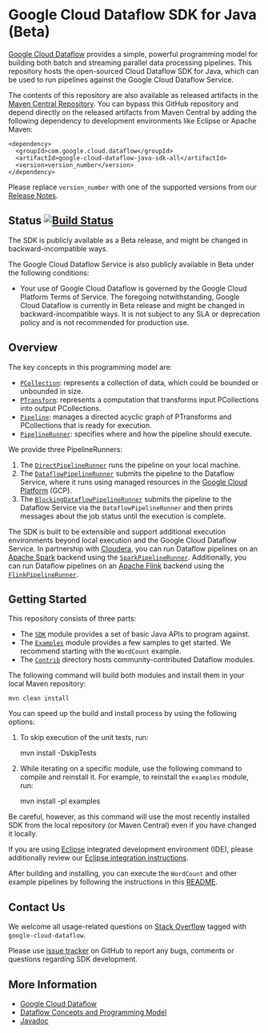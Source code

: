# Google Cloud Dataflow SDK for Java (Beta)

[Google Cloud Dataflow](https://cloud.google.com/dataflow/) provides a simple,
powerful programming model for building both batch and streaming parallel data
processing pipelines. This repository hosts the open-sourced Cloud Dataflow SDK
for Java, which can be used to run pipelines against the Google Cloud Dataflow
Service.

The contents of this repository are also available as released artifacts in the
[Maven Central Repository](http://search.maven.org/#search%7Cga%7C1%7Cg%3A%22com.google.cloud.dataflow%22).
You can bypass this GitHub repository and depend directly on the released
artifacts from Maven Central by adding the following dependency to development
environments like Eclipse or Apache Maven:

    <dependency>
      <groupId>com.google.cloud.dataflow</groupId>
      <artifactId>google-cloud-dataflow-java-sdk-all</artifactId>
      <version>version_number</version>
    </dependency>

Please replace `version_number` with one of the supported versions from our
[Release Notes](https://cloud.google.com/dataflow/release-notes/java).

## Status [![Build Status](https://travis-ci.org/GoogleCloudPlatform/DataflowJavaSDK.svg?branch=master)](https://travis-ci.org/GoogleCloudPlatform/DataflowJavaSDK)

The SDK is publicly available as a Beta release, and might be changed in
backward-incompatible ways.

The Google Cloud Dataflow Service is also publicly available in Beta under the
following conditions:

* Your use of Google Cloud Dataflow is governed by the Google Cloud Platform
  Terms of Service. The foregoing   notwithstanding, Google Cloud Dataflow is
  currently in Beta release and might be changed in backward-incompatible ways.
  It is not subject to any SLA or deprecation policy and is not recommended for
  production use.

## Overview

The key concepts in this programming model are:

* [`PCollection`](https://github.com/GoogleCloudPlatform/DataflowJavaSDK/blob/master/sdk/src/main/java/com/google/cloud/dataflow/sdk/values/PCollection.java):
represents a collection of data, which could be bounded or unbounded in size.
* [`PTransform`](https://github.com/GoogleCloudPlatform/DataflowJavaSDK/blob/master/sdk/src/main/java/com/google/cloud/dataflow/sdk/transforms/PTransform.java):
represents a computation that transforms input PCollections into output
PCollections.
* [`Pipeline`](https://github.com/GoogleCloudPlatform/DataflowJavaSDK/blob/master/sdk/src/main/java/com/google/cloud/dataflow/sdk/Pipeline.java):
manages a directed acyclic graph of PTransforms and PCollections that is ready
for execution.
* [`PipelineRunner`](https://github.com/GoogleCloudPlatform/DataflowJavaSDK/blob/master/sdk/src/main/java/com/google/cloud/dataflow/sdk/runners/PipelineRunner.java):
specifies where and how the pipeline should execute.

We provide three PipelineRunners:

  1. The [`DirectPipelineRunner`](https://github.com/GoogleCloudPlatform/DataflowJavaSDK/blob/master/sdk/src/main/java/com/google/cloud/dataflow/sdk/runners/DirectPipelineRunner.java)
runs the pipeline on your local machine.
  2. The [`DataflowPipelineRunner`](https://github.com/GoogleCloudPlatform/DataflowJavaSDK/blob/master/sdk/src/main/java/com/google/cloud/dataflow/sdk/runners/DataflowPipelineRunner.java)
submits the pipeline to the Dataflow Service, where it runs using managed
resources in the [Google Cloud Platform](https://cloud.google.com) (GCP).
  3. The [`BlockingDataflowPipelineRunner`](https://github.com/GoogleCloudPlatform/DataflowJavaSDK/blob/master/sdk/src/main/java/com/google/cloud/dataflow/sdk/runners/BlockingDataflowPipelineRunner.java)
submits the pipeline to the Dataflow Service via the `DataflowPipelineRunner`
and then prints messages about the job status until the execution is complete.

The SDK is built to be extensible and support additional execution environments
beyond local execution and the Google Cloud Dataflow Service. In partnership
with [Cloudera](https://www.cloudera.com/), you can run Dataflow pipelines on
an [Apache Spark](https://spark.apache.org/) backend using the
[`SparkPipelineRunner`](https://github.com/cloudera/spark-dataflow).
Additionally, you can run Dataflow pipelines on an
[Apache Flink](https://flink.apache.org/) backend using the
[`FlinkPipelineRunner`](https://github.com/dataArtisans/flink-dataflow).

## Getting Started

This repository consists of three parts:

* The [`SDK`](https://github.com/GoogleCloudPlatform/DataflowJavaSDK/blob/master/sdk)
module provides a set of basic Java APIs to program against.
* The [`Examples`](https://github.com/GoogleCloudPlatform/DataflowJavaSDK/blob/master/examples)
module provides a few samples to get started. We recommend starting with the
`WordCount` example.
* The [`Contrib`](https://github.com/GoogleCloudPlatform/DataflowJavaSDK/blob/master/contrib)
directory hosts community-contributed Dataflow modules.

The following command will build both modules and install them in your local
Maven repository:

    mvn clean install

You can speed up the build and install process by using the following options:

  1. To skip execution of the unit tests, run:

        mvn install -DskipTests

  2. While iterating on a specific module, use the following command to compile
  and reinstall it. For example, to reinstall the `examples` module, run:

        mvn install -pl examples

  Be careful, however, as this command will use the most recently installed SDK
  from the local repository (or Maven Central) even if you have changed it
  locally.

If you are using [Eclipse](https://eclipse.org/) integrated development
environment (IDE), please additionally review our
[Eclipse integration instructions](https://github.com/GoogleCloudPlatform/DataflowJavaSDK/blob/master/eclipse/README.md).

After building and installing, you can execute the `WordCount` and other
example pipelines by following the instructions in this
[README](https://github.com/GoogleCloudPlatform/DataflowJavaSDK/blob/master/examples/README.md).

## Contact Us

We welcome all usage-related questions on [Stack Overflow](http://stackoverflow.com/questions/tagged/google-cloud-dataflow)
tagged with `google-cloud-dataflow`.

Please use [issue tracker](https://github.com/GoogleCloudPlatform/DataflowJavaSDK/issues)
on GitHub to report any bugs, comments or questions regarding SDK development.

## More Information

* [Google Cloud Dataflow](https://cloud.google.com/dataflow/)
* [Dataflow Concepts and Programming Model](https://cloud.google.com/dataflow/model/programming-model)
* [Javadoc](https://cloud.google.com/dataflow/java-sdk/JavaDoc/index)
